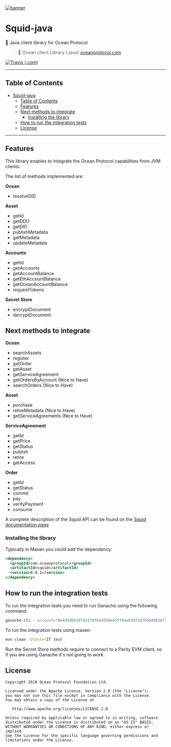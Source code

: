 [![banner](https://raw.githubusercontent.com/oceanprotocol/art/master/github/repo-banner%402x.png)](https://oceanprotocol.com)

# Squid-java
🦑 Java client library for Ocean Protocol

> 🐳 Ocean client Library (Java)
> [oceanprotocol.com](https://oceanprotocol.com)

[![Travis (.com)](https://img.shields.io/travis/com/oceanprotocol/squid-java.svg)](https://travis-ci.com/oceanprotocol/squid-java)

---

## Table of Contents

   * [Squid-java](#squid-java)
      * [Table of Contents](#table-of-contents)
      * [Features](#features)
      * [Next methods to integrate](#next-methods-to-integrate)
         * [Installing the library](#installing-the-library)
      * [How to run the integration tests](#how-to-run-the-integration-tests)
      * [License](#license)


---

## Features

This library enables to integrate the Ocean Protocol capabilities from JVM clients.

The list of methods implemented are:

**Ocean**

* resolveDID

**Asset**

* getId
* getDDO
* getDID
* publishMetadata
* getMetadata
* updateMetadata

**Accounts**

* getId
* getAccounts
* getAccountBalance
* getEthAccountBalance
* getOceanAccountBalance
* requestTokens

**Secret Store**

* encryptDocument
* decryptDocument


## Next methods to integrate

**Ocean**

* searchAssets
* register
* getOrder
* getAsset
* getServiceAgreement
* getOrdersByAccount (Nice to Have)
* searchOrders (Nice to Have)

**Asset**

* purchase
* retireMetadata (Nice to Have)
* getServiceAgreements (Nice to Have)

**ServiceAgreement**

* getId
* getPrice
* getStatus
* publish
* retire
* getAccess

**Order**

* getId
* getStatus
* commit
* pay
* verifyPayment
* consume


A complete description of the Squid API can be found on the [Squid documentation page](https://github.com/oceanprotocol/dev-ocean/blob/master/doc/development/squid.md)


### Installing the library

Typically in Maven you could add the dependency:

```xml
<dependency>
  <groupId>com.oceanprotocol</groupId>
  <artifactId>squid</artifactId>
  <version>0.0.1</version>
</dependency>
```


## How to run the integration tests

To run the integration tests you need to run Ganache using the following command:

```bash
ganache-cli --account="0x4d5db4107d237df6a3d58ee5f70ae63d73d7658d4026f2eefd2f204c81682cb7,100000000000000000000000000000000000"
```

To run the integration tests using maven:

```bash
mvn clean -Dtest=*IT test
```

Run the Secret Store methods require to connect to a Parity EVM client, so if you are using Ganache it's not going to work.



## License

```
Copyright 2018 Ocean Protocol Foundation Ltd.

Licensed under the Apache License, Version 2.0 (the "License");
you may not use this file except in compliance with the License.
You may obtain a copy of the License at

   http://www.apache.org/licenses/LICENSE-2.0

Unless required by applicable law or agreed to in writing, software
distributed under the License is distributed on an "AS IS" BASIS,
WITHOUT WARRANTIES OR CONDITIONS OF ANY KIND, either express or implied.
See the License for the specific language governing permissions and
limitations under the License.

